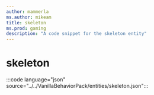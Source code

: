 ```yaml
---
author: mammerla
ms.author: mikeam
title: skeleton
ms.prod: gaming
description: "A code snippet for the skeleton entity"
---
```


# skeleton

:::code language="json" source="../../VanillaBehaviorPack/entities/skeleton.json":::

